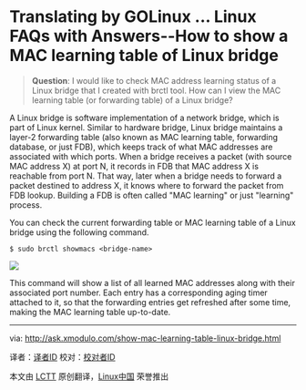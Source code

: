 Translating by GOLinux ...
Linux FAQs with Answers--How to show a MAC learning table of Linux bridge
================================================================================
> **Question**: I would like to check MAC address learning status of a Linux bridge that I created with brctl tool. How can I view the MAC learning table (or forwarding table) of a Linux bridge? 

A Linux bridge is software implementation of a network bridge, which is part of Linux kernel. Similar to hardware bridge, Linux bridge maintains a layer-2 forwarding table (also known as MAC learning table, forwarding database, or just FDB), which keeps track of what MAC addresses are associated with which ports. When a bridge receives a packet (with source MAC address X) at port N, it records in FDB that MAC address X is reachable from port N. That way, later when a bridge needs to forward a packet destined to address X, it knows where to forward the packet from FDB lookup. Building a FDB is often called "MAC learning" or just "learning" process.

You can check the current forwarding table or MAC learning table of a Linux bridge using the following command.

    $ sudo brctl showmacs <bridge-name>

![](https://farm4.staticflickr.com/3856/14963353726_8971873948_z.jpg)

This command will show a list of all learned MAC addresses along with their associated port number. Each entry has a corresponding aging timer attached to it, so that the forwarding entries get refreshed after some time, making the MAC learning table up-to-date.

--------------------------------------------------------------------------------

via: http://ask.xmodulo.com/show-mac-learning-table-linux-bridge.html

译者：[译者ID](https://github.com/译者ID)
校对：[校对者ID](https://github.com/校对者ID)

本文由 [LCTT](https://github.com/LCTT/TranslateProject) 原创翻译，[Linux中国](http://linux.cn/) 荣誉推出
